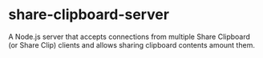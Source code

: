 share-clipboard-server
======================

A Node.js server that accepts connections from multiple Share Clipboard (or Share Clip) clients and allows sharing clipboard contents amount them.

